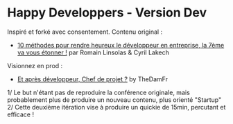 # Happy Developpers - Version Dev

Inspiré et forké avec consentement. Contenu original :
* [10 méthodes pour rendre heureux le développeur en entreprise, la 7ème va vous étonner !](https://linsolas.github.io/devoxx-france-2017/index.html) par Romain Linsolas & Cyril Lakech

Visionnez en prod :
* [Et après développeur, Chef de projet ?](https://jechercheundev.github.io/conf-cdp-non-merci/#/) by TheDamFr


1/ Le but n'étant pas de reproduire la conférence originale, mais probablement plus de produire un nouveau contenu, plus orienté "Startup"
2/ Cette deuxième itération vise à produire un quickie de 15min, percutant et efficace !
